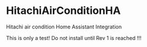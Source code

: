 # HitachiAirConditionHA
Hitachi air condition Home Assistant Integration

This is only a test!  Do not install until Rev 1 is reached !!!   
